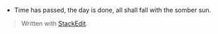 
 - Time has passed, the day is done, all shall fall with the somber sun.

> Written with [StackEdit](https://stackedit.io/).
<!--stackedit_data:
eyJoaXN0b3J5IjpbOTYzOTQ2MDg2XX0=
-->